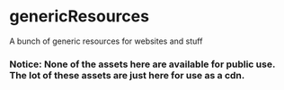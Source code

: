 # genericResources
A bunch of generic resources for websites and stuff

### Notice: None of the assets here are available for public use. The lot of these assets are just here for use as a cdn.
